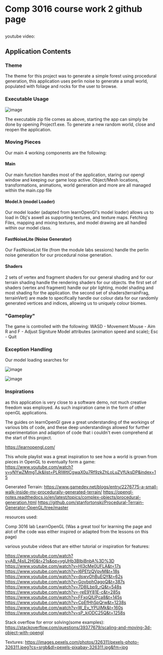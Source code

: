<h1>Comp 3016 course work 2 github page</h1>
<h2></h2>
youtube video:



<h2>Application Contents</h2>
<h3>Theme</h3>
The theme for this project was to generate a simple forest using procedural generation, this application uses perlin noise to generate a small world, populated with foliage and rocks for the user to browse. 

<h3>Executable Usage</h3>

![image](https://github.com/Spenu12994/3016CW2/assets/91668500/f3ca3644-b84b-4487-9c34-eb22d6f205d0)

The executable zip file comes as above, starting the app can simply be done by opening Project1.exe.
To generate a new random world, close and reopen the application.

<h3>Moving Pieces</h3>
Our main 4 working components are the following:

<h4>Main</h4>
Our main function handles most of the application, staring our opengl window and keeping our game loop active.
Object/Mesh locations, transformations, animations, world generation and more are all managed within the main.cpp file

<h4>Model.h (model Loader)</h4>
Our model loader (adapted from learnOpenGl's model loader) allows us to load in Obj's aswell as supporting textures, and texture maps.
Fetching Files, mapping and mixing textures, and model drawing are all handled within our model class.

<h4>FastNoiseLite (Noise Generator)</h4>
Our FastNoiseList file (from the module labs sessions) handle the perlin noise generation for our procedural noise generation.

<h4>Shaders</h4>
2 sets of vertex and fragment shaders for our general shading and for our terrain shading handle the rendering shaders for our objects. 
the first set of shaders (vertex and fragment) handle our pbr lighting, model shading and most shading for the application.
the second set of shaders(terrainFrag, terrainVert) are made to specifically handle our colour data for our randomly generated vertices and indices, allowing us to uniquely colour biomes.

<h3>"Gameplay"</h3>
The game is controlled with the following:
WASD - Movement
Mouse - Aim
R and F - Adjust Signiture Model attributes (animation speed and scale);
Esc - Quit

<h3>Exception Handling</h3>
Our model loading searches for 

![image](https://github.com/Spenu12994/3016CW2/assets/91668500/bc24a00d-6279-4754-be38-89ea22eac34b)

![image](https://github.com/Spenu12994/3016CW2/assets/91668500/13861b20-c7fc-4e74-b197-cf259c7b25bf)


<h3>Inspirations</h3>
as this application is very close to a software demo, not much creative freedom was employed. As such inspiration came in the form of other openGL applications.

The guides on learnOpenGl gave a great understanding of the workings of various bits of code, and these deep understandings allowed for further experimentation and adaption of code that i couldn't even comprehend at the start of this project.

https://learnopengl.com/

This whole playlist was a great inspiration to see how a world is grown from pieces in OpenGL to eventually form a game:
https://www.youtube.com/watch?v=yNYwZMmgTJk&list=PLRIWtICgwaX0u7Rf9zkZhLoLuZVfUksDP&index=15

Generated Terrain:
https://www.gamedev.net/blogs/entry/2276775-a-small-walk-inside-my-procedurally-generated-terrain/ 
https://opengl-notes.readthedocs.io/en/latest/topics/complex-objects/procedural-generation.html
https://github.com/stanfortonski/Procedural-Terrain-Generator-OpenGL/tree/master 





resources used:

Comp 3016 lab
LearnOpenGL (Was a great tool for learning the page and alot of the code was either inspired or adapted from the lessons on this page)

various youtube videos that are either tutorial or inspiration for features:

https://www.youtube.com/watch?v=AB_f4slL2H0&t=21s&pp=ygUHb3BlbiBnbA%3D%3D
https://www.youtube.com/watch?v=HI3cMe0UFLA&t=17s
https://www.youtube.com/watch?v=l6PEfzQVpvM&t=18s
https://www.youtube.com/watch?v=dswvOhBuEQY&t=62s
https://www.youtube.com/watch?v=GovbphOagoQ&t=387s
https://www.youtube.com/watch?v=7D8lLbp9_rQ&t=548s
https://www.youtube.com/watch?v=-reE9Y81E-c&t=285s
https://www.youtube.com/watch?v=FFxoQlUPca8&t=145s
https://www.youtube.com/watch?v=CpEfHhSpQrw&t=1238s
https://www.youtube.com/watch?v=W_Ey_YPUjMk&t=160s
https://www.youtube.com/watch?v=sP_kiODC25Q&t=1258s

Stack overflow for error solving(some examples):
https://stackoverflow.com/questions/39377679/scaling-and-moving-3d-object-with-opengl

Textures:
https://images.pexels.com/photos/326311/pexels-photo-326311.jpeg?cs=srgb&dl=pexels-pixabay-326311.jpg&fm=jpg
